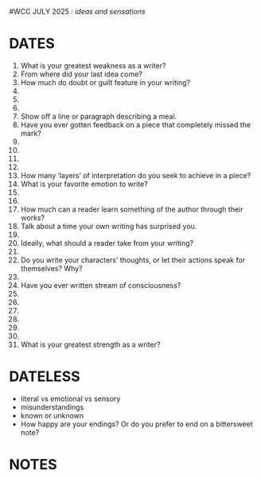 #WCC JULY 2025 : *ideas and sensations*

# DATES
1. What is your greatest weakness as a writer?
2. From where did your last idea come?
3. How much do doubt or guilt feature in your writing? 
4.
5.
6.
7. Show off a line or paragraph describing a meal.
8. Have you ever gotten feedback on a piece that completely missed the mark?
9. 
10. 
11.
12. 
13. How many ‘layers’ of interpretation do you seek to achieve in a piece?
14. What is your favorite emotion to write?
15. 
16.
17. How much can a reader learn something of the author through their works?
18. Talk about a time your own writing has surprised you.
19. 
20. Ideally, what should a reader take from your writing?
21.
22. Do you write your characters’ thoughts, or let their actions speak for themselves? Why?
23.
24. Have you ever written stream of consciousness? 
25.
26.
27.
28.
29.
30.
31. What is your greatest strength as a writer?

# DATELESS
- literal vs emotional vs sensory
- misunderstandings
- known or unknown
- How happy are your endings? Or do you prefer to end on a bittersweet note?

# NOTES
